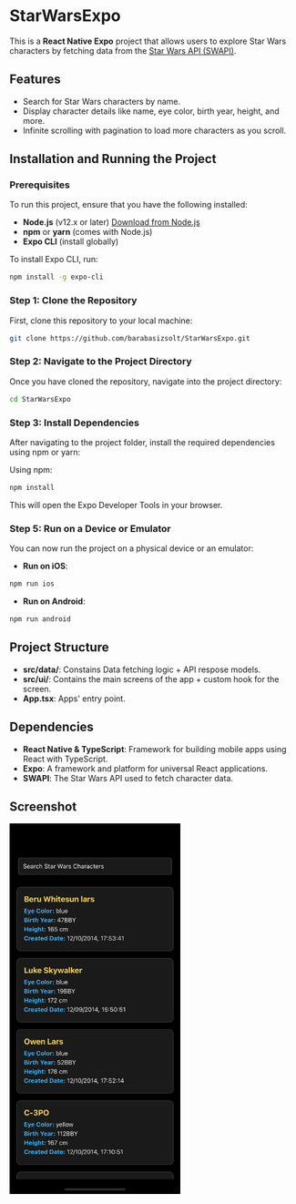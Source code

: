 
# StarWarsExpo

This is a **React Native Expo** project that allows users to explore Star Wars characters by fetching data from the [Star Wars API (SWAPI)](https://swapi.dev/).

## Features
- Search for Star Wars characters by name.
- Display character details like name, eye color, birth year, height, and more.
- Infinite scrolling with pagination to load more characters as you scroll.

## Installation and Running the Project

### Prerequisites
To run this project, ensure that you have the following installed:

- **Node.js** (v12.x or later) [Download from Node.js](https://nodejs.org/)
- **npm** or **yarn** (comes with Node.js)
- **Expo CLI** (install globally)

To install Expo CLI, run:

```bash
npm install -g expo-cli
```

### Step 1: Clone the Repository

First, clone this repository to your local machine:

```bash
git clone https://github.com/barabasizsolt/StarWarsExpo.git
```

### Step 2: Navigate to the Project Directory

Once you have cloned the repository, navigate into the project directory:

```bash
cd StarWarsExpo
```

### Step 3: Install Dependencies

After navigating to the project folder, install the required dependencies using npm or yarn:

Using npm:

```bash
npm install
```

This will open the Expo Developer Tools in your browser.

### Step 5: Run on a Device or Emulator

You can now run the project on a physical device or an emulator:

- **Run on iOS**: 
```bash
npm run ios
```
- **Run on Android**: 
```bash
npm run android
```

## Project Structure

- **src/data/**: Constains Data fetching logic + API respose models.
- **src/ui/**: Contains the main screens of the app + custom hook for the screen.
- **App.tsx**: Apps' entry point.

## Dependencies

- **React Native & TypeScript**: Framework for building mobile apps using React with TypeScript.
- **Expo**: A framework and platform for universal React applications.
- **SWAPI**: The Star Wars API used to fetch character data.

## Screenshot

<img src="./assets/preview.png" alt="App Screenshot" style="width:300px;"/>
